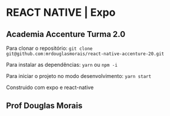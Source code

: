 # REACT NATIVE | Expo

## Academia Accenture Turma 2.0

Para clonar o repositório:
`git clone git@github.com:mrdouglasmorais/react-native-accenture-20.git`

Para instalar as dependências: 
`yarn` ou `npm -i`

Para iniciar o projeto no modo desenvolvimento:
`yarn start`

Construido com expo e react-native



## Prof Douglas Morais